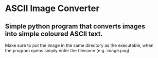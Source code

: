 # ASCII Image Converter

## Simple python program that converts images into simple coloured ASCII text.
Make sure to put the image in the same directory as the executable, when the program opens simply enter the filename (e.g. image.png)
